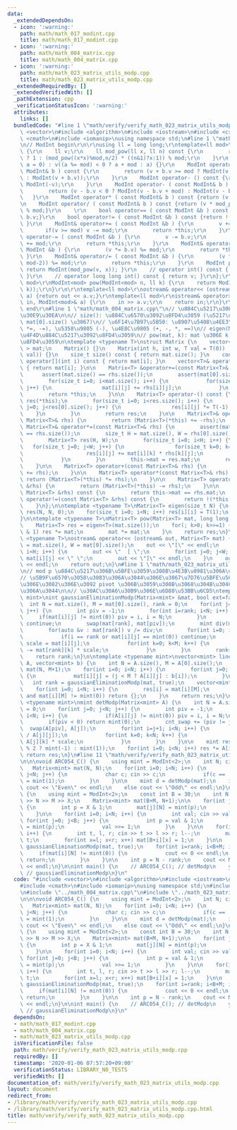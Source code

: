 ```yaml
---
data:
  _extendedDependsOn:
  - icon: ':warning:'
    path: math/math_017_modint.cpp
    title: math/math_017_modint.cpp
  - icon: ':warning:'
    path: math/math_004_matrix.cpp
    title: math/math_004_matrix.cpp
  - icon: ':warning:'
    path: math/math_023_matrix_utils_modp.cpp
    title: math/math_023_matrix_utils_modp.cpp
  _extendedRequiredBy: []
  _extendedVerifiedWith: []
  _pathExtension: cpp
  _verificationStatusIcon: ':warning:'
  attributes:
    links: []
  bundledCode: "#line 1 \"math/verify/verify_math_023_matrix_utils_modp.cpp\"\n#include\
    \ <vector>\n#include <algorithm>\n#include <iostream>\n#include <cstdio>\n#include\
    \ <cmath>\n#include <iomanip>\nusing namespace std;\n#line 1 \"math/math_017_modint.cpp\"\
    \n// ModInt begin\r\n\r\nusing ll = long long;\r\ntemplate<ll mod>\r\nstruct ModInt\
    \ {\r\n    ll v;\r\n    ll mod_pow(ll x, ll n) const {\r\n        return (!n)\
    \ ? 1 : (mod_pow((x*x)%mod,n/2) * ((n&1)?x:1)) % mod;\r\n    }\r\n    ModInt(ll\
    \ a = 0) : v((a %= mod) < 0 ? a + mod : a) {}\r\n    ModInt operator+ ( const\
    \ ModInt& b ) const {\r\n        return (v + b.v >= mod ? ModInt(v + b.v - mod)\
    \ : ModInt(v + b.v));\r\n    }\r\n    ModInt operator- () const {\r\n        return\
    \ ModInt(-v);\r\n    }\r\n    ModInt operator- ( const ModInt& b ) const {\r\n\
    \        return (v - b.v < 0 ? ModInt(v - b.v + mod) : ModInt(v - b.v));\r\n \
    \   }\r\n    ModInt operator* ( const ModInt& b ) const {return (v * b.v) % mod;}\r\
    \n    ModInt operator/ ( const ModInt& b ) const {return (v * mod_pow(b.v, mod-2))\
    \ % mod;}\r\n    \r\n    bool operator== ( const ModInt &b ) const {return v ==\
    \ b.v;}\r\n    bool operator!= ( const ModInt &b ) const {return !(*this == b);\
    \ }\r\n    ModInt& operator+= ( const ModInt &b ) {\r\n        v += b.v;\r\n \
    \       if(v >= mod) v -= mod;\r\n        return *this;\r\n    }\r\n    ModInt&\
    \ operator-= ( const ModInt &b ) {\r\n        v -= b.v;\r\n        if(v < 0) v\
    \ += mod;\r\n        return *this;\r\n    }\r\n    ModInt& operator*= ( const\
    \ ModInt &b ) {\r\n        (v *= b.v) %= mod;\r\n        return *this;\r\n   \
    \ }\r\n    ModInt& operator/= ( const ModInt &b ) {\r\n        (v *= mod_pow(b.v,\
    \ mod-2)) %= mod;\r\n        return *this;\r\n    }\r\n    ModInt pow(ll x) {\
    \ return ModInt(mod_pow(v, x)); }\r\n    // operator int() const { return int(v);\
    \ }\r\n    // operator long long int() const { return v; }\r\n};\r\n\r\ntemplate<ll\
    \ mod>\r\nModInt<mod> pow(ModInt<mod> n, ll k) {\r\n    return ModInt<mod>(n.mod_pow(n.v,\
    \ k));\r\n}\r\n\r\ntemplate<ll mod>\r\nostream& operator<< (ostream& out, ModInt<mod>\
    \ a) {return out << a.v;}\r\ntemplate<ll mod>\r\nistream& operator>> (istream&\
    \ in, ModInt<mod>& a) {\r\n    in >> a.v;\r\n    return in;\r\n}\r\n\r\n// ModInt\
    \ end\r\n#line 1 \"math/math_004_matrix.cpp\"\n// \u884C\u5217\u30E9\u30A4\u30D6\
    \u30E9\u30EA\n\n// size(): \u884C\u6570\u3092\u8FD4\u3059 (\u5217\u6570\u306F\
    \ mat[0].size() \u3067)\n// \u6F14\u7B97\u5B50: \u8907\u5408\u4EE3\u5165 (+=,\
    \ *=, -=), \u5358\u9805 (-), \u4E8C\u9805 (+, -, *, ==)\n// eigen(N): N*N \u5358\
    \u4F4D\u884C\u5217\u3092\u8FD4\u3059\n// pow(mat, k): mat \u306E k \u4E57\u3092\
    \u8FD4\u3059\n\ntemplate <typename T>\nstruct Matrix {\n    vector< vector<T>\
    \ > mat;\n    Matrix() {}\n    Matrix(int h, int w, T val = T(0)) : mat(h, vector<T>(w,\
    \ val)) {}\n    size_t size() const { return mat.size(); }\n    const vector<T>&\
    \ operator[](int i) const { return mat[i]; }\n    vector<T>& operator[](int i)\
    \ { return mat[i]; }\n\n    Matrix<T> &operator+=(const Matrix<T>& rhs) {\n  \
    \      assert(mat.size() == rhs.size());\n        assert(mat[0].size() == rhs[0].size());\n\
    \        for(size_t i=0; i<mat.size(); i++) {\n            for(size_t j=0; j<mat[0].size();\
    \ j++) {\n                mat[i][j] += rhs[i][j];\n            }\n        }\n\
    \        return *this;\n    }\n\n    Matrix<T> operator-() const {\n        Matrix<T>\
    \ res(*this);\n        for(size_t i=0; i<res.size(); i++) {\n            for(size_t\
    \ j=0; j<res[0].size(); j++) {\n                res[i][j] *= T(-1);\n        \
    \    }\n        }\n        return res;\n    }\n\n    Matrix<T>& operator-=(const\
    \ Matrix<T>& rhs) {\n        return (Matrix<T>(*this) += -rhs);\n    }\n\n   \
    \ Matrix<T>& operator*=(const Matrix<T>& rhs) {\n        assert(mat[0].size()\
    \ == rhs.size());\n        size_t H = mat.size(), W = rhs[0].size(), C = rhs.size();\n\
    \        Matrix<T> res(H, W);\n        for(size_t i=0; i<H; i++) {\n         \
    \   for(size_t j=0; j<W; j++) {\n                for(size_t k=0; k<C; k++) {\n\
    \                    res[i][j] += mat[i][k] * rhs[k][j];\n                }\n\
    \            }\n        }\n        this->mat = res.mat;\n        return *this;\n\
    \    }\n\n    Matrix<T> operator+(const Matrix<T>& rhs) {\n        return (Matrix<T>(*this)\
    \ += rhs);\n    }\n\n    Matrix<T> operator*(const Matrix<T>& rhs) {\n       \
    \ return (Matrix<T>(*this) *= rhs);\n    }\n\n    Matrix<T> operator-(const Matrix<T>\
    \ &rhs) {\n        return (Matrix<T>(*this) -= rhs);\n    }\n\n    bool operator==(const\
    \ Matrix<T> &rhs) const {\n        return this->mat == rhs.mat;\n    }\n    bool\
    \ operator!=(const Matrix<T> &rhs) const {\n        return !(*this == rhs);\n\
    \    }\n};\n\ntemplate <typename T>\nMatrix<T> eigen(size_t N) {\n    Matrix<T>\
    \ res(N, N, 0);\n    for(size_t i=0; i<N; i++) res[i][i] = T(1);\n    return res;\n\
    }\n\ntemplate <typename T>\nMatrix<T> pow(Matrix<T> mat, long long int k) {\n\
    \    Matrix<T> res = eigen<T>(mat.size());\n    for(; k>0; k>>=1) {\n        if(k\
    \ & 1) res *= mat;\n        mat *= mat;\n    }\n    return res;\n}\n\ntemplate\
    \ <typename T>\nostream& operator<< (ostream& out, Matrix<T> mat) {\n    int H\
    \ = mat.size(), W = mat[0].size();\n    out << \"[\" << endl;\n    for(int i=0;\
    \ i<H; i++) {\n        out << \"  [ \";\n        for(int j=0; j<W; j++) out <<\
    \ mat[i][j] << \" \";\n        out << \"]\" << endl;\n    }\n    out << \"]\"\
    \ << endl;\n    return out;\n}\n#line 1 \"math/math_023_matrix_utils_modp.cpp\"\
    \n// mod p \u884C\u5217\u306B\u5BFE\u3059\u308B\u4E3B\u8981\u306A\u64CD\u4F5C\n\
    // \u5B9F\u6570\u3058\u3083\u306A\u3044\u306E\u3067\u7D76\u5BFE\u5024\u6700\u5927\
    \u306E\u3082\u306E\u3092 pivot \u306B\u3059\u308B\u3068\u304B\u304C\u3044\u3089\
    \u306A\u3044\n\n// \u30AC\u30A6\u30B9\u306E\u6D88\u53BB\u6CD5\ntemplate <typename\
    \ mint>\nint gaussianEliminationModp(Matrix<mint> &mat, bool ext=false) {\n  \
    \  int N = mat.size(), M = mat[0].size(), rank = 0;\n    for(int j=0; j+ext<M;\
    \ j++) {\n        int piv = -1;\n        for(int i=rank; i<N; i++) {\n       \
    \     if(mat[i][j] != mint(0)) piv = i, i = N;\n        }\n        if(piv < 0)\
    \ continue;\n        swap(mat[rank], mat[piv]);\n        mint div(mat[rank][j]);\n\
    \        for(auto &v : mat[rank]) v /= div;\n        for(int i=0; i<N; i++) {\n\
    \            if(i == rank or mat[i][j] == mint(0)) continue;\n            mint\
    \ scale = mat[i][j];\n            for(int k=0; k<M; k++) {\n                mat[i][k]\
    \ -= mat[rank][k] * scale;\n            }\n        }\n        rank++;\n    }\n\
    \    return rank;\n}\n\ntemplate <typename mint>\nvector<mint> linearEquationModp(Matrix<mint>\
    \ A, vector<mint> b) {\n    int N = A.size(), M = A[0].size();\n    Matrix<mint>\
    \ mat(N, M+1);\n    for(int i=0; i<N; i++) {\n        for(int j=0; j<M+1; j++)\
    \ {\n            mat[i][j] = (j < M ? A[i][j] : b[i]);\n        }\n    }\n\n \
    \   int rank = gaussianEliminationModp(mat, true);\n    vector<mint> res(N);\n\
    \    for(int i=0; i<N; i++) {\n        res[i] = mat[i][M];\n        if(i >= rank\
    \ and mat[i][M] != mint(0)) return {};\n    }\n    return res;\n}\n\ntemplate\
    \ <typename mint>\nmint detModp(Matrix<mint> A) {\n    int N = A.size(), cnt_swap\
    \ = 0;\n    for(int j=0; j<N; j++) {\n        int piv = -1;\n        for(int i=j;\
    \ i<N; i++) {\n            if(A[i][j] != mint(0)) piv = i, i = N;\n        }\n\
    \        if(piv < 0) return mint(0);\n        cnt_swap += (piv != j);\n      \
    \  swap(A[piv], A[j]);\n        for(int i=j+1; i<N; i++) {\n            mint scale(A[i][j]\
    \ / A[j][j]);\n            for(int k=0; k<N; k++) {\n                A[i][k] -=\
    \ A[j][k] * scale;\n            }\n        }\n    }\n\n    mint res = (cnt_swap\
    \ % 2 ? mint(-1) : mint(1));\n    for(int i=0; i<N; i++) res *= A[i][i];\n   \
    \ return res;\n}\n#line 11 \"math/verify/verify_math_023_matrix_utils_modp.cpp\"\
    \n\n\nvoid ARC054_C() {\n    using mint = ModInt<2>;\n    int N; cin >> N;\n \
    \   Matrix<mint> mat(N, N);\n    for(int i=0; i<N; i++) {\n        for(int j=0;\
    \ j<N; j++) {\n            char c; cin >> c;\n            if(c == '1') mat[i][j]\
    \ = mint(1);\n        }\n    }\n\n    mint d = detModp(mat);\n    if(d == mint(0))\
    \ cout << \"Even\" << endl;\n    else cout << \"Odd\" << endl;\n}\n\nvoid yuki_803()\
    \ {\n    using mint = ModInt<2>;\n    const int B = 30;\n    int N, M, X; cin\
    \ >> N >> M >> X;\n    Matrix<mint> mat(B+M, N+1);\n\n    for(int j=0; j<B; j++)\
    \ {\n        int p = X & 1;\n        mat[j][N] = mint(p);\n        X >>= 1;\n\
    \    }\n\n    for(int i=0; i<N; i++) {\n        int val; cin >> val;\n       \
    \ for(int j=0; j<B; j++) {\n            int p = val & 1;\n            mat[j][i]\
    \ = mint(p);\n            val >>= 1;\n        }\n    }\n\n    for(int i=0; i<M;\
    \ i++) {\n        int t, l, r; cin >> t >> l >> r; l--;\n        mat[B+i][N] =\
    \ t;\n        for(int x=l; x<r; x++) mat[B+i][x] = 1;\n    }\n\n    int rank =\
    \ gaussianEliminationModp(mat, true);\n    for(int i=rank; i<B+M; i++) {\n   \
    \     if(mat[i][N] != mint(0)) {\n            cout << 0 << endl;\n           \
    \ return;\n        }\n    }\n\n    int p = N - rank;\n    cout << ModInt<1000000007>(2).pow(p)\
    \ << endl;\n}\n\nint main() {\n    // ARC054_C(); // detModp\n    yuki_803();\
    \ // gaussianEliminationModp\n}\n"
  code: "#include <vector>\n#include <algorithm>\n#include <iostream>\n#include <cstdio>\n\
    #include <cmath>\n#include <iomanip>\nusing namespace std;\n#include \"../math_017_modint.cpp\"\
    \n#include \"../math_004_matrix.cpp\"\n#include \"../math_023_matrix_utils_modp.cpp\"\
    \n\n\nvoid ARC054_C() {\n    using mint = ModInt<2>;\n    int N; cin >> N;\n \
    \   Matrix<mint> mat(N, N);\n    for(int i=0; i<N; i++) {\n        for(int j=0;\
    \ j<N; j++) {\n            char c; cin >> c;\n            if(c == '1') mat[i][j]\
    \ = mint(1);\n        }\n    }\n\n    mint d = detModp(mat);\n    if(d == mint(0))\
    \ cout << \"Even\" << endl;\n    else cout << \"Odd\" << endl;\n}\n\nvoid yuki_803()\
    \ {\n    using mint = ModInt<2>;\n    const int B = 30;\n    int N, M, X; cin\
    \ >> N >> M >> X;\n    Matrix<mint> mat(B+M, N+1);\n\n    for(int j=0; j<B; j++)\
    \ {\n        int p = X & 1;\n        mat[j][N] = mint(p);\n        X >>= 1;\n\
    \    }\n\n    for(int i=0; i<N; i++) {\n        int val; cin >> val;\n       \
    \ for(int j=0; j<B; j++) {\n            int p = val & 1;\n            mat[j][i]\
    \ = mint(p);\n            val >>= 1;\n        }\n    }\n\n    for(int i=0; i<M;\
    \ i++) {\n        int t, l, r; cin >> t >> l >> r; l--;\n        mat[B+i][N] =\
    \ t;\n        for(int x=l; x<r; x++) mat[B+i][x] = 1;\n    }\n\n    int rank =\
    \ gaussianEliminationModp(mat, true);\n    for(int i=rank; i<B+M; i++) {\n   \
    \     if(mat[i][N] != mint(0)) {\n            cout << 0 << endl;\n           \
    \ return;\n        }\n    }\n\n    int p = N - rank;\n    cout << ModInt<1000000007>(2).pow(p)\
    \ << endl;\n}\n\nint main() {\n    // ARC054_C(); // detModp\n    yuki_803();\
    \ // gaussianEliminationModp\n}\n"
  dependsOn:
  - math/math_017_modint.cpp
  - math/math_004_matrix.cpp
  - math/math_023_matrix_utils_modp.cpp
  isVerificationFile: false
  path: math/verify/verify_math_023_matrix_utils_modp.cpp
  requiredBy: []
  timestamp: '2020-01-06 07:57:20+09:00'
  verificationStatus: LIBRARY_NO_TESTS
  verifiedWith: []
documentation_of: math/verify/verify_math_023_matrix_utils_modp.cpp
layout: document
redirect_from:
- /library/math/verify/verify_math_023_matrix_utils_modp.cpp
- /library/math/verify/verify_math_023_matrix_utils_modp.cpp.html
title: math/verify/verify_math_023_matrix_utils_modp.cpp
---
```

